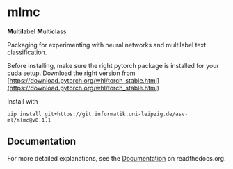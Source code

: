 # mlmc

**M**ulti**l**abel **M**ulti**c**lass

Packaging for experimenting with neural networks and multilabel text classification.


Before installing, make sure the right pytorch package is installed 
for your cuda setup. Download the right version from 
[https://download.pytorch.org/whl/torch_stable.html](https://download.pytorch.org/whl/torch_stable.html)

Install with
```
pip install git+https://git.informatik.uni-leipzig.de/asv-ml/mlmc@v0.1.1
```

## Documentation
For more detailed explanations, see the [Documentation](https://mlmc-docs.readthedocs.io/en/latest/contents.html) on readthedocs.org.